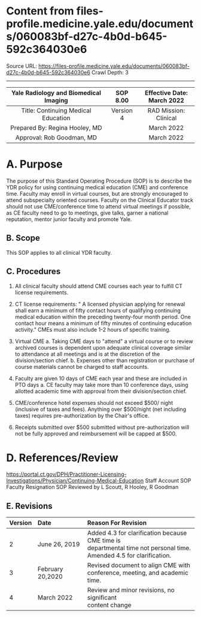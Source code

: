 # Content from files-profile.medicine.yale.edu/documents/060083bf-d27c-4b0d-b645-592c364030e6

Source URL: https://files-profile.medicine.yale.edu/documents/060083bf-d27c-4b0d-b645-592c364030e6
Crawl Depth: 3

---

| Yale Radiology and Biomedical Imaging | SOP 8.00 | Effective Date: <br> March 2022 |
| :--: | :--: | :--: |
| Title: Continuing Medical Education | Version 4 | RAD Mission: Clinical |
| Prepared By: Regina Hooley, MD |  | March 2022 |
| Approval: Rob Goodman, MD |  | March 2022 |

# A. Purpose 

The purpose of this Standard Operating Procedure (SOP) is to describe the YDR policy for using continuing medical education (CME) and conference time. Faculty may enroll in virtual courses, but are strongly encouraged to attend subspecialty oriented courses. Faculty on the Clinical Educator track should not use CME/conference time to attend virtual meetings if possible, as CE faculty need to go to meetings, give talks, garner a national reputation, mentor junior faculty and promote Yale.

## B. Scope

This SOP applies to all clinical YDR faculty.

## C. Procedures

1. All clinical faculty should attend CME courses each year to fulfill CT license requirements.
2. CT license requirements: " A licensed physician applying for renewal shall earn a minimum of fifty contact hours of qualifying continuing medical education within the preceding twenty-four month period. One contact hour means a minimum of fifty minutes of continuing education activity." CMEs must also include 1-2 hours of specific training.
3. Virtual CME
a. Taking CME days to "attend" a virtual course or to review archived courses is dependent upon adequate clinical coverage similar to attendance at all meetings and is at the discretion of the division/section chief.
b. Expenses other than registration or purchase of course materials cannot be charged to staff accounts.
4. Faculty are given 10 days of CME each year and these are included in PTO days a. CE faculty may take more than 10 conference days, using allotted academic time with approval from their division/section chief.

5. CME/conference hotel expenses should not exceed $\$ 500 /$ night (inclusive of taxes and fees). Anything over \$500/night (net including taxes) requires pre-authorization by the Chair's office.
6. Receipts submitted over $\$ 500$ submitted without pre-authorization will not be fully approved and reimbursement will be capped at $\$ 500$.

# D. References/Review 

https://portal.ct.gov/DPH/Practitioner-Licensing-Investigations/Physician/Continuing-Medical-Education
Staff Account SOP
Faculty Resignation SOP
Reviewed by L Scoutt, R Hooley, R Goodman

## E. Revisions

| Version | Date | Reason For Revision |
| :-- | :-- | :-- |
| 2 | June 26, 2019 | Added 4.3 for clarification because CME time is <br> departmental time not personal time. <br> Amended 4.5 for clarification. |
| 3 | February 20,2020 | Revised document to align CME with <br> conference, meeting, and academic time. |
| 4 | March 2022 | Review and minor revisions, no significant <br> content change |